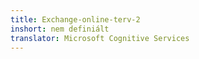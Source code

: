 ```yaml
---
title: Exchange-online-terv-2
inshort: nem definiált
translator: Microsoft Cognitive Services
---
```




